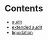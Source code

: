 

# Contents
- [audit](/audit/audit)
- [extended audit](/audit/extendedAudit)
- [liquidation](/audit/liquidaton)


